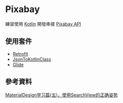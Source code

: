 # Pixabay
練習使用 [Kotlin](https://kotlinlang.org/) 開發串接 [Pixabay API](https://pixabay.com/api/docs/)


## 使用套件
* [Retrofit](http://square.github.io/retrofit/)
* [JsonToKotlinClass](https://github.com/wuseal/JsonToKotlinClass/)
* [Glide](https://github.com/bumptech/glide/)

## 參考資料
[MaterialDesign学习篇(五)，使用SearchView的正确姿势](https://juejin.im/entry/5989084ff265da3e1e5bec57)

